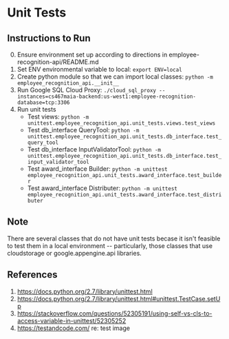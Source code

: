 # Unit Tests

## Instructions to Run
0. Ensure environment set up according to directions in employee-recognition-api/README.md
1. Set ENV environmental variable to local: ```export ENV=local```
2. Create python module so that we can import local classes: ```python -m employee_recognition_api.__init__```
3. Run Google SQL Cloud Proxy: ```./cloud_sql_proxy --instances=cs467maia-backend:us-west1:employee-recognition-database=tcp:3306```
3. Run unit tests
	- Test views: ```python -m unittest.employee_recognition_api.unit_tests.views.test_views```
	- Test db_interface QueryTool: ```python -m unittest.employee_recognition_api.unit_tests.db_interface.test_query_tool```
	- Test db_interface InputValidatorTool: ```python -m unittest.employee_recognition_api.unit_tests.db_interface.test_input_validator_tool```
	- Test award_interface Builder: 
	```python -m unittest employee_recognition_api.unit_tests.award_interface.test_builder```
	- Test award_interface Distributer: 
	```python -m unittest employee_recognition_api.unit_tests.award_interface.test_distributer```

## Note
There are several classes that do not have unit tests becase it isn't feasible to test them in a local environment -- particularly, those classes that use cloudstorage or google.appengine.api libraries. 

## References 
1. https://docs.python.org/2.7/library/unittest.html
2. https://docs.python.org/2.7/library/unittest.html#unittest.TestCase.setUp
3. https://stackoverflow.com/questions/52305191/using-self-vs-cls-to-access-variable-in-unittest/52305252
4. https://testandcode.com/ re: test image